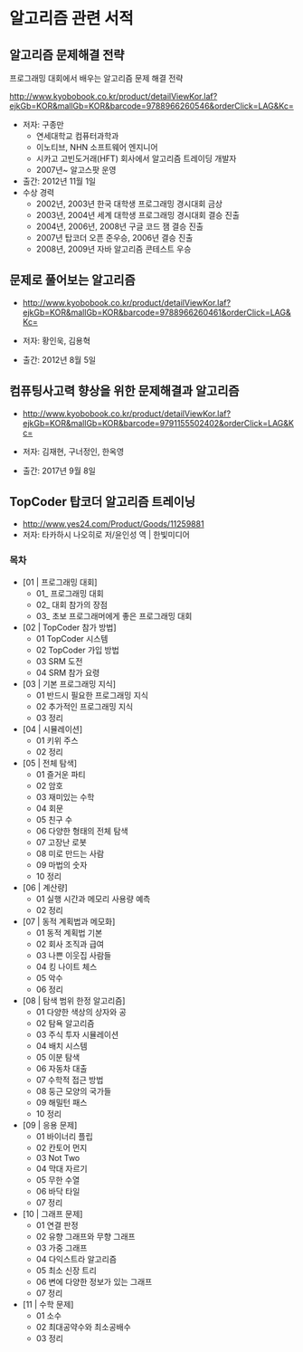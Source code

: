 # 알고리즘 관련 서적

## 알고리즘 문제해결 전략
프로그래밍 대회에서 배우는 알고리즘 문제 해결 전략

http://www.kyobobook.co.kr/product/detailViewKor.laf?ejkGb=KOR&mallGb=KOR&barcode=9788966260546&orderClick=LAG&Kc=

* 저자: 구종만
  * 연세대학교 컴퓨터과학과
  * 이노티브, NHN 소프트웨어 엔지니어
  * 시카고 고빈도거래(HFT) 회사에서 알고리즘 트레이딩 개발자
  * 2007년~ 알고스팟 운영
* 출간: 2012년 11월 1일
* 수상 경력 
  * 2002년, 2003년 한국 대학생 프로그래밍 경시대회 금상 
  * 2003년, 2004년 세계 대학생 프로그래밍 경시대회 결승 진출 
  * 2004년, 2006년, 2008년 구글 코드 잼 결승 진출 
  * 2007년 탑코더 오픈 준우승, 2006년 결승 진출 
  * 2008년, 2009년 자바 알고리즘 콘테스트 우승

## 문제로 풀어보는 알고리즘
* http://www.kyobobook.co.kr/product/detailViewKor.laf?ejkGb=KOR&mallGb=KOR&barcode=9788966260461&orderClick=LAG&Kc=

* 저자: 황인욱, 김용혁
* 출간: 2012년 8월 5일

## 컴퓨팅사고력 향상을 위한 문제해결과 알고리즘
* http://www.kyobobook.co.kr/product/detailViewKor.laf?ejkGb=KOR&mallGb=KOR&barcode=9791155502402&orderClick=LAG&Kc=

* 저자: 김재현, 구너정인, 한옥영
* 출간: 2017년 9월 8일

## TopCoder 탑코더 알고리즘 트레이닝
* http://www.yes24.com/Product/Goods/11259881
* 저자: 타카하시 나오히로 저/윤인성 역 | 한빛미디어

### 목차 
* [01 | 프로그래밍 대회]
  * 01_ 프로그래밍 대회 
  * 02_ 대회 참가의 장점 
  * 03_ 초보 프로그래머에게 좋은 프로그래밍 대회 
* [02 | TopCoder 참가 방법]
  * 01 TopCoder 시스템 
  * 02 TopCoder 가입 방법 
  * 03 SRM 도전 
  * 04 SRM 참가 요령 
* [03 | 기본 프로그래밍 지식]
  * 01 반드시 필요한 프로그래밍 지식 
  * 02 추가적인 프로그래밍 지식 
  * 03 정리 
* [04 | 시뮬레이션]
  * 01 키위 주스 
  * 02 정리 
* [05 | 전체 탐색]
  * 01 즐거운 파티 
  * 02 암호 
  * 03 재미있는 수학 
  * 04 회문 
  * 05 친구 수 
  * 06 다양한 형태의 전체 탐색 
  * 07 고장난 로봇 
  * 08 미로 만드는 사람 
  * 09 마법의 숫자 
  * 10 정리 
* [06 | 계산량]
  * 01 실행 시간과 메모리 사용량 예측 
  * 02 정리 
* [07 | 동적 계획법과 메모화]
  * 01 동적 계획법 기본 
  * 02 회사 조직과 급여 
  * 03 나쁜 이웃집 사람들 
  * 04 킹 나이트 체스 
  * 05 악수 
  * 06 정리 
* [08 | 탐색 범위 한정 알고리즘]
  * 01 다양한 색상의 상자와 공 
  * 02 탐욕 알고리즘 
  * 03 주식 투자 시뮬레이션 
  * 04 배치 시스템 
  * 05 이분 탐색 
  * 06 자동차 대출 
  * 07 수학적 접근 방법 
  * 08 둥근 모양의 국가들 
  * 09 해밀턴 패스 
  * 10 정리 
* [09 | 응용 문제]
  * 01 바이너리 플립 
  * 02 칸토어 먼지 
  * 03 Not Two 
  * 04 막대 자르기 
  * 05 무한 수열 
  * 06 바닥 타일 
  * 07 정리 
* [10 | 그래프 문제]
  * 01 연결 판정 
  * 02 유향 그래프와 무향 그래프 
  * 03 가중 그래프 
  * 04 다익스트라 알고리즘 
  * 05 최소 신장 트리 
  * 06 변에 다양한 정보가 있는 그래프 
  * 07 정리 
* [11 | 수학 문제]
  * 01 소수 
  * 02 최대공약수와 최소공배수 
  * 03 정리
